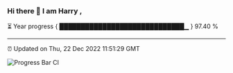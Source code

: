 ### Hi there 👋 I am Harry , 

⏳ Year progress { █████████████████████████████▁ } 97.40 %

---

⏰ Updated on Thu, 22 Dec 2022 11:51:29 GMT

![Progress Bar CI](https://github.com/duykhang68/duykhang68/workflows/Progress%20Bar%20CI/badge.svg)
